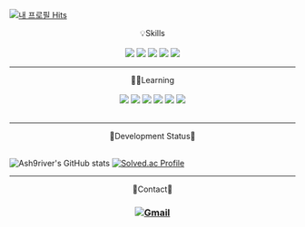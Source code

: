 [![내 프로필 Hits](https://hits.seeyoufarm.com/api/count/incr/badge.svg?url=https%3A%2F%2Fgithub.com%2Fash9river%2F&count_bg=%2335DFDC&title_bg=%23CE1EEB&icon=&icon_color=%23E7E7E7&title=hits&edge_flat=false)](https://hits.seeyoufarm.com)

<!--
**ash9river/ash9river** is a ✨ _special_ ✨ repository because its `README.md` (this file) appears on your GitHub profile.
<a href="mailto:메일@주소><img src="https://img.shields.io/badge/Gmail-D14836?style=for-the-badge&logo=gmail&logoColor=white&link=mailto:메일@주소"/></a>
Here are some ideas to get you started:

- 🔭 I’m currently working on ...
- 🌱 I’m currently learning ...
- 👯 I’m looking to collaborate on ...
- 🤔 I’m looking for help with ...
- 💬 Ask me about ...
- 📫 How to reach me: ...
- 😄 Pronouns: ...
- ⚡ Fun fact: ...
-->
<div align="center">
💡Skills
</div>
<br>
<div align="center">

<img src="https://img.shields.io/badge/c&c++-00599C?style=for-the-badge&logo=c%2B%2B&logoColor=white">
<img src="https://img.shields.io/badge/html5-E34F26?style=for-the-badge&logo=html5&logoColor=white">
<img src="https://img.shields.io/badge/css-1572B6?style=for-the-badge&logo=css3&logoColor=white">
<img src="https://img.shields.io/badge/java-007396?style=for-the-badge&logo=java&logoColor=white">
<img src="https://img.shields.io/badge/javascript-F7DF1E?style=for-the-badge&logo=javascript&logoColor=black">
</div>
<hr>
<div align="center">
🐱‍💻Learning
</div>
<br>
<div align="center">

<img src="https://img.shields.io/badge/node.js-339933?style=for-the-badge&logo=Node.js&logoColor=white">
<img src="https://img.shields.io/badge/react-61DAFB?style=for-the-badge&logo=react&logoColor=black">
<img src="https://img.shields.io/badge/TypeScript-3178C6?style=or-the-badge&logo=TypeScript&logoColor=white">
<img src="https://img.shields.io/badge/express-000000?style=for-the-badge&logo=express&logoColor=white">
<img src="https://img.shields.io/badge/mysql-4479A1?style=for-the-badge&logo=mysql&logoColor=white">
<img src="https://img.shields.io/badge/mongoDB-47A248?style=for-the-badge&logo=MongoDB&logoColor=white">
</div>
<br>
<hr>
<div align="center">
🌌Development Status🌌
  <br><br>
</div>

![Ash9river's GitHub stats](https://github-readme-stats.vercel.app/api?username=ash9river&show_icons=true&theme=tokyonight)
[![Solved.ac Profile](http://mazassumnida.wtf/api/v2/generate_badge?boj=ash9river)](https://solved.ac/ash9river/)

<hr>
<div align="center">
💬Contact💬
<br>
  
<h3 align="center">
  
[![Gmail](https://img.shields.io/badge/Gmail-d14836?style=flat-square&logo=Gmail&logoColor=white&link=mailto:ash9river@gmail.com)](mailto:ash9river@gmail.com)

</h3>
</div>
